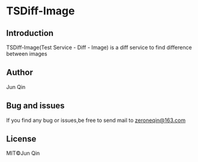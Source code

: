 # TSDiff-Image

## Introduction
TSDiff-Image(Test Service - Diff - Image) is a diff service to find difference between images
## Author
Jun Qin
## Bug and issues
If you find any bug or issues,be free to send mail to zeroneqin@163.com
## License
MIT©️Jun Qin